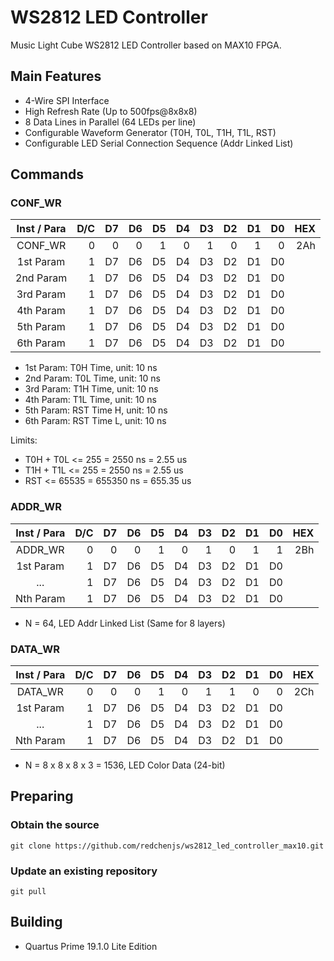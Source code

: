 WS2812 LED Controller
=====================

Music Light Cube WS2812 LED Controller based on MAX10 FPGA.

## Main Features

* 4-Wire SPI Interface
* High Refresh Rate (Up to 500fps@8x8x8)
* 8 Data Lines in Parallel (64 LEDs per line)
* Configurable Waveform Generator (T0H, T0L, T1H, T1L, RST)
* Configurable LED Serial Connection Sequence (Addr Linked List)

## Commands

### CONF_WR

| Inst / Para | D/C | D7 | D6 | D5 | D4 | D3 | D2 | D1 | D0 | HEX |
| :---------: | --: | -: | -: | -: | -: | -: | -: | -: | -: | --: |
|   CONF_WR   |   0 |  0 |  0 |  1 |  0 |  1 |  0 |  1 |  0 | 2Ah |
|  1st Param  |   1 | D7 | D6 | D5 | D4 | D3 | D2 | D1 | D0 |     |
|  2nd Param  |   1 | D7 | D6 | D5 | D4 | D3 | D2 | D1 | D0 |     |
|  3rd Param  |   1 | D7 | D6 | D5 | D4 | D3 | D2 | D1 | D0 |     |
|  4th Param  |   1 | D7 | D6 | D5 | D4 | D3 | D2 | D1 | D0 |     |
|  5th Param  |   1 | D7 | D6 | D5 | D4 | D3 | D2 | D1 | D0 |     |
|  6th Param  |   1 | D7 | D6 | D5 | D4 | D3 | D2 | D1 | D0 |     |

* 1st Param: T0H Time, unit: 10 ns
* 2nd Param: T0L Time, unit: 10 ns
* 3rd Param: T1H Time, unit: 10 ns
* 4th Param: T1L Time, unit: 10 ns
* 5th Param: RST Time H, unit: 10 ns
* 6th Param: RST Time L, unit: 10 ns

Limits:

* T0H + T0L <= 255 = 2550 ns = 2.55 us
* T1H + T1L <= 255 = 2550 ns = 2.55 us
* RST <= 65535 = 655350 ns = 655.35 us

### ADDR_WR

| Inst / Para | D/C | D7 | D6 | D5 | D4 | D3 | D2 | D1 | D0 | HEX |
| :---------: | --: | -: | -: | -: | -: | -: | -: | -: | -: | --: |
|   ADDR_WR   |   0 |  0 |  0 |  1 |  0 |  1 |  0 |  1 |  1 | 2Bh |
|  1st Param  |   1 | D7 | D6 | D5 | D4 | D3 | D2 | D1 | D0 |     |
|     ...     |   1 | D7 | D6 | D5 | D4 | D3 | D2 | D1 | D0 |     |
|  Nth Param  |   1 | D7 | D6 | D5 | D4 | D3 | D2 | D1 | D0 |     |

* N = 64, LED Addr Linked List (Same for 8 layers)

### DATA_WR

| Inst / Para | D/C | D7 | D6 | D5 | D4 | D3 | D2 | D1 | D0 | HEX |
| :---------: | --: | -: | -: | -: | -: | -: | -: | -: | -: | --: |
|   DATA_WR   |   0 |  0 |  0 |  1 |  0 |  1 |  1 |  0 |  0 | 2Ch |
|  1st Param  |   1 | D7 | D6 | D5 | D4 | D3 | D2 | D1 | D0 |     |
|     ...     |   1 | D7 | D6 | D5 | D4 | D3 | D2 | D1 | D0 |     |
|  Nth Param  |   1 | D7 | D6 | D5 | D4 | D3 | D2 | D1 | D0 |     |

* N = 8 x 8 x 8 x 3 = 1536, LED Color Data (24-bit)

## Preparing

### Obtain the source

```
git clone https://github.com/redchenjs/ws2812_led_controller_max10.git
```

### Update an existing repository

```
git pull
```

## Building

* Quartus Prime 19.1.0 Lite Edition
